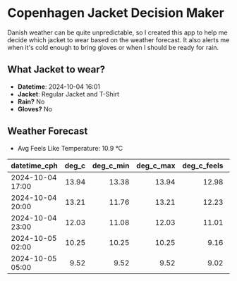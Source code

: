 
# Copenhagen Jacket Decision Maker

Danish weather can be quite unpredictable, so I created this app to help me decide which jacket to wear based on the weather forecast. 
It also alerts me when it's cold enough to bring gloves or when I should be ready for rain.

## What Jacket to wear?

- **Datetime**: 2024-10-04 16:01
- **Jacket**: Regular Jacket and T-Shirt
- **Rain?** No
- **Gloves?** No

## Weather Forecast
- Avg Feels Like Temperature: 10.9 °C

| datetime_cph     |   deg_c |   deg_c_min |   deg_c_max |   deg_c_feels | weather   | wind   | rain   |
|:-----------------|--------:|------------:|------------:|--------------:|:----------|:-------|:-------|
| 2024-10-04 17:00 |   13.94 |       13.38 |       13.94 |         12.98 | Clear     | Low    | None   |
| 2024-10-04 20:00 |   13.21 |       11.76 |       13.21 |         12.23 | Clear     | Low    | None   |
| 2024-10-04 23:00 |   12.03 |       11.08 |       12.03 |         11.01 | Clear     | Low    | None   |
| 2024-10-05 02:00 |   10.25 |       10.25 |       10.25 |          9.16 | Clear     | Low    | None   |
| 2024-10-05 05:00 |    9.52 |        9.52 |        9.52 |          9.02 | Clear     | Low    | None   |
        
